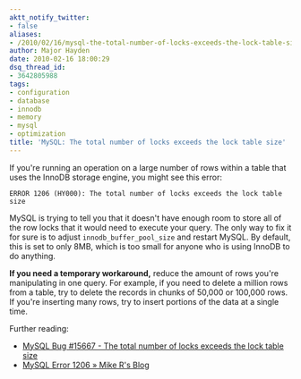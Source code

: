 ```yaml
---
aktt_notify_twitter:
- false
aliases:
- /2010/02/16/mysql-the-total-number-of-locks-exceeds-the-lock-table-size-2/
author: Major Hayden
date: 2010-02-16 18:00:29
dsq_thread_id:
- 3642805988
tags:
- configuration
- database
- innodb
- memory
- mysql
- optimization
title: 'MySQL: The total number of locks exceeds the lock table size'
---
```


If you're running an operation on a large number of rows within a table that uses the InnoDB storage engine, you might see this error:

`ERROR 1206 (HY000): The total number of locks exceeds the lock table size`

MySQL is trying to tell you that it doesn't have enough room to store all of the row locks that it would need to execute your query. The only way to fix it for sure is to adjust `innodb_buffer_pool_size` and restart MySQL. By default, this is set to only 8MB, which is too small for anyone who is using InnoDB to do anything.

**If you need a temporary workaround,** reduce the amount of rows you're manipulating in one query. For example, if you need to delete a million rows from a table, try to delete the records in chunks of 50,000 or 100,000 rows. If you're inserting many rows, try to insert portions of the data at a single time.

Further reading:

  * [MySQL Bug #15667 - The total number of locks exceeds the lock table size][1]
  * [MySQL Error 1206 &raquo; Mike R's Blog][2]

 [1]: http://bugs.mysql.com/bug.php?id=15667
 [2]: http://mrothouse.wordpress.com/2006/10/20/mysql-error-1206/